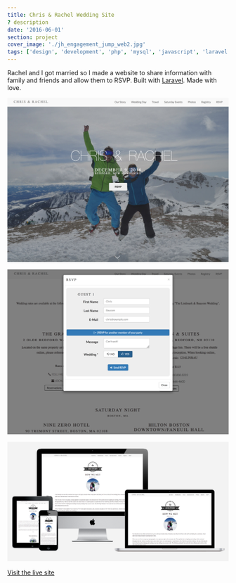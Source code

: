 ```yaml
---
title: Chris & Rachel Wedding Site
? description
date: '2016-06-01'
section: project
cover_image: './jh_engagement_jump_web2.jpg'
tags: ['design', 'development', 'php', 'mysql', 'javascript', 'laravel']
---
```


Rachel and I got married so I made a website to share information with family and friends and allow them to RSVP. Built with [Laravel](https://www.laravel.com/). Made with love.

![Wedding website](baucom-wedding-home.png)

![Wedding website](baucom-wedding-rsvp.png)

![Wedding website](baucom-wedding-story.png)

<p class="centered mt2"><a href="https://wedding.crbaucom.com" class="btn">Visit the live site</a></p>
